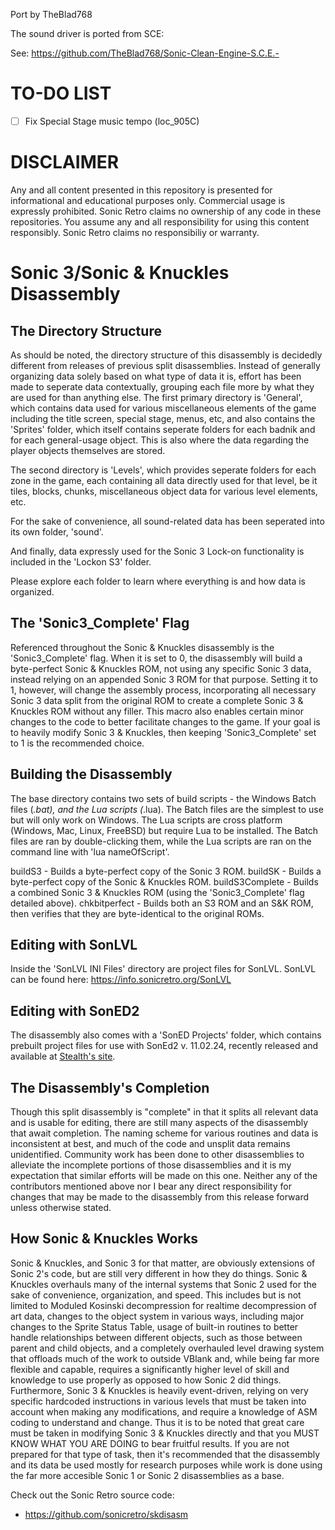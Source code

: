Port by TheBlad768

The sound driver is ported from SCE:

See: https://github.com/TheBlad768/Sonic-Clean-Engine-S.C.E.-

# TO-DO LIST

- [ ] Fix Special Stage music tempo (loc_905C)

# DISCLAIMER

Any and all content presented in this repository is presented for informational and educational purposes only.
Commercial usage is expressly prohibited. Sonic Retro claims no ownership of any code in these repositories.
You assume any and all responsibility for using this content responsibly. Sonic Retro claims no responsibiliy or warranty.


# Sonic 3/Sonic & Knuckles Disassembly

## The Directory Structure

As should be noted, the directory structure of this disassembly is decidedly different from releases of previous split
disassemblies. Instead of generally organizing data solely based on what type of data it is, effort has been made to seperate
data contextually, grouping each file more by what they are used for than anything else. The first primary directory is 'General',
which contains data used for various miscellaneous elements of the game including the title screen, special stage, menus, etc, and
also contains the 'Sprites' folder, which itself contains seperate folders for each badnik and for each general-usage object.
This is also where the data regarding the player objects themselves are stored.

The second directory is 'Levels', which provides seperate folders for each zone in the game, each containing all data directly used
for that level, be it tiles, blocks, chunks, miscellaneous object data for various level elements, etc.

For the sake of convenience, all sound-related data has been seperated into its own folder, 'sound'.

And finally, data expressly used for the Sonic 3 Lock-on functionality is included in the 'Lockon S3' folder.

Please explore each folder to learn where everything is and how data is organized.


## The 'Sonic3_Complete' Flag

Referenced throughout the Sonic & Knuckles disassembly is the 'Sonic3_Complete' flag. When it is set to 0, the disassembly will build a
byte-perfect Sonic & Knuckles ROM, not using any specific Sonic 3 data, instead relying on an appended Sonic 3 ROM for that
purpose. Setting it to 1, however, will change the assembly process, incorporating all necessary Sonic 3 data split from the original
ROM to create a complete Sonic 3 & Knuckles ROM without any filler. This macro also enables certain minor changes to the code
to better facilitate changes to the game. If your goal is to heavily modify Sonic 3 & Knuckles, then keeping 'Sonic3_Complete' set to 1
is the recommended choice.


## Building the Disassembly

The base directory contains two sets of build scripts - the Windows Batch files (*.bat), and the Lua scripts (*.lua).
The Batch files are the simplest to use but will only work on Windows. The Lua scripts are cross platform (Windows, Mac, Linux,
FreeBSD) but require Lua to be installed. The Batch files are ran by double-clicking them, while the Lua scripts are ran on the
command line with 'lua nameOfScript'.

buildS3         - Builds a byte-perfect copy of the Sonic 3 ROM.
buildSK         - Builds a byte-perfect copy of the Sonic & Knuckles ROM.
buildS3Complete - Builds a combined Sonic 3 & Knuckles ROM (using the 'Sonic3_Complete' flag detailed above).
chkbitperfect   - Builds both an S3 ROM and an S&K ROM, then verifies that they are byte-identical to the original ROMs.


## Editing with SonLVL

Inside the 'SonLVL INI Files' directory are project files for SonLVL. SonLVL can be found here: https://info.sonicretro.org/SonLVL


## Editing with SonED2

The disassembly also comes with a 'SonED Projects' folder, which contains prebuilt project files for use with SonEd2 v. 11.02.24,
recently released and available at [Stealth's site](https://www.headcannon.com/hchc/SonED/).


## The Disassembly's Completion

Though this split disassembly is "complete" in that it splits all relevant data and is usable for editing, there are still many
aspects of the disassembly that await completion. The naming scheme for various routines and data is inconsistent at best, and much
of the code and unsplit data remains unidentified. Community work has been done to other disassemblies to alleviate the incomplete
portions of those disassemblies and it is my expectation that similar efforts will be made on this one. Neither any of the
contributors mentioned above nor I bear any direct responsibility for changes that may be made to the disassembly from this 
release forward unless otherwise stated.


## How Sonic & Knuckles Works

Sonic & Knuckles, and Sonic 3 for that matter, are obviously extensions of Sonic 2's code, but are still very different in how
they do things. Sonic & Knuckles overhauls many of the internal systems that Sonic 2 used for the sake of convenience,
organization, and speed. This includes but is not limited to Moduled Kosinski decompression for realtime decompression of
art data, changes to the object system in various ways, including major changes to the Sprite Status Table, usage of built-in
routines to better handle relationships between different objects, such as those between parent and child objects, and a completely
overhauled level drawing system that offloads much of the work to outside VBlank and, while being far more flexible and capable,
requires a significantly higher level of skill and knowledge to use properly as opposed to how Sonic 2 did things. Furthermore,
Sonic 3 & Knuckles is heavily event-driven, relying on very specific hardcoded instructions in various levels that must be taken
into account when making any modifications, and require a knowledge of ASM coding to understand and change. Thus it is to be noted
that great care must be taken in modifying Sonic 3 & Knuckles directly and that you MUST KNOW WHAT YOU ARE DOING to bear fruitful
results. If you are not prepared for that type of task, then it's recommended that the disassembly and its data be used mostly
for research purposes while work is done using the far more accesible Sonic 1 or Sonic 2 disassemblies as a base.

Check out the Sonic Retro source code:

- https://github.com/sonicretro/skdisasm
